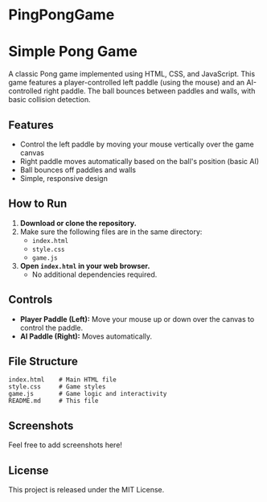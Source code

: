 # PingPongGame

# Simple Pong Game

A classic Pong game implemented using HTML, CSS, and JavaScript. This game features a player-controlled left paddle (using the mouse) and an AI-controlled right paddle. The ball bounces between paddles and walls, with basic collision detection.

## Features

- Control the left paddle by moving your mouse vertically over the game canvas
- Right paddle moves automatically based on the ball's position (basic AI)
- Ball bounces off paddles and walls
- Simple, responsive design

## How to Run

1. **Download or clone the repository.**
2. Make sure the following files are in the same directory:
   - `index.html`
   - `style.css`
   - `game.js`
3. **Open `index.html` in your web browser.**
   - No additional dependencies required.

## Controls

- **Player Paddle (Left):** Move your mouse up or down over the canvas to control the paddle.
- **AI Paddle (Right):** Moves automatically.

## File Structure

```
index.html    # Main HTML file
style.css     # Game styles
game.js       # Game logic and interactivity
README.md     # This file
```

## Screenshots

Feel free to add screenshots here!

## License

This project is released under the MIT License.
